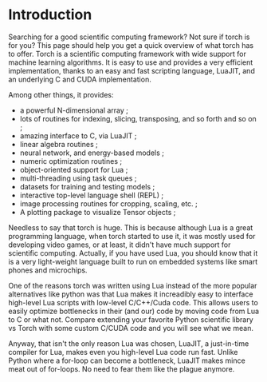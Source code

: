 Introduction
============

Searching for a good scientific computing framework? Not sure if torch is for you?
This page should help you get a quick overview of what torch has to offer.
Torch is a scientific computing framework with wide support for machine learning algorithms. 
It is easy to use and provides a very efficient implementation, 
thanks to an easy and fast scripting language, LuaJIT, and an underlying C and CUDA implementation.

Among other things, it provides:
  
  * a powerful N-dimensional array ;
  * lots of routines for indexing, slicing, transposing, and so forth and so on ;
  * amazing interface to C, via LuaJIT ;
  * linear algebra routines ;
  * neural network, and energy-based models ;
  * numeric optimization routines ;
  * object-oriented support for Lua ;
  * multi-threading using task queues ;
  * datasets for training and testing models ;
  * interactive top-level language shell (REPL) ; 
  * image processing routines for cropping, scaling, etc. ;
  * A plotting package to visualize Tensor objects ;

Needless to say that torch is huge. This is because although Lua is a great programming language, 
when torch started to use it, it was mostly used for developing video games, or at least, it didn't 
have much support for scientific computing. Actually, if you have used Lua, you should know that 
it is a very light-weight language built to run on embedded systems like smart phones and microchips.

One of the reasons torch was written using Lua instead of the more popular alternatives like python was
that Lua makes it increadibly easy to interface high-level Lua scripts with low-level C/C++/Cuda code.
This allows users to easily optimize bottlenecks in their (and our) code by moving code from Lua 
to C or what not. Compare extending your favorite Python scientific library vs Torch 
with some custom C/CUDA code and you will see what we mean. 

Anyway, that isn't the only reason Lua was chosen, LuaJIT, a just-in-time compiler for Lua, 
makes even you high-level Lua code run fast. Unlike Python where a for-loop can become a bottleneck,
LuaJIT makes mince meat out of for-loops. No need to fear them like the plague anymore.

